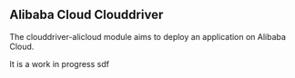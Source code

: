 ## Alibaba Cloud Clouddriver 

The clouddriver-alicloud module aims to deploy an application on Alibaba Cloud.

It is a work in progress
sdf
